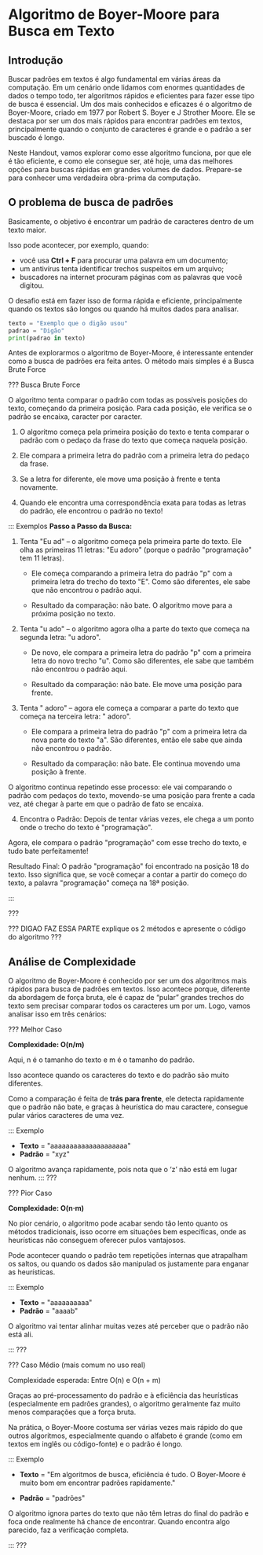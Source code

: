 Algoritmo de Boyer-Moore para Busca em Texto
======

Introdução
---------

Buscar padrões em textos é algo fundamental em várias áreas da computação. Em um cenário onde lidamos com enormes quantidades de dados o tempo todo, ter algoritmos rápidos e eficientes para fazer esse tipo de busca é essencial. Um dos mais conhecidos e eficazes é o algoritmo de Boyer-Moore, criado em 1977 por Robert S. Boyer e J Strother Moore. Ele se destaca por ser um dos mais rápidos para encontrar padrões em textos, principalmente quando o conjunto de caracteres é grande e o padrão a ser buscado é longo.

Neste Handout, vamos explorar como esse algoritmo funciona, por que ele é tão eficiente, e como ele consegue ser, até hoje, uma das melhores opções para buscas rápidas em grandes volumes de dados. Prepare-se para conhecer uma verdadeira obra-prima da computação.


O problema de busca de padrões
---------

Basicamente, o objetivo é encontrar um padrão de caracteres dentro de um texto maior.

Isso pode acontecer, por exemplo, quando:

* você usa **Ctrl + F** para procurar uma palavra em um documento;
* um antivírus tenta identificar trechos suspeitos em um arquivo;
* buscadores na internet procuram páginas com as palavras que você digitou.

O desafio está em fazer isso de forma rápida e eficiente, principalmente quando os textos são longos ou quando há muitos dados para analisar.

``` py 
texto = "Exemplo que o digão usou"
padrao = "Digão"
print(padrao in texto)  
```

Antes de explorarmos o algoritmo de Boyer-Moore, é interessante entender como a busca de padrões era feita antes. O método mais simples é a Busca Brute Force

??? Busca Brute Force

O algoritmo tenta comparar o padrão com todas as possíveis posições do texto, começando da primeira posição. Para cada posição, ele verifica se o padrão se encaixa, caracter por caracter.

1. O algoritmo começa pela primeira posição do texto e tenta comparar o padrão com o pedaço da frase do texto que começa naquela posição.

2. Ele compara a primeira letra do padrão com a primeira letra do pedaço da frase.

3. Se a letra for diferente, ele move uma posição à frente e tenta novamente.

4. Quando ele encontra uma correspondência exata para todas as letras do padrão, ele encontrou o padrão no texto!

::: Exemplos
**Passo a Passo da Busca:**

1. Tenta "Eu ad" – o algoritmo começa pela primeira parte do texto. Ele olha as primeiras 11 letras: "Eu adoro" (porque o padrão "programação" tem 11 letras).

    * Ele começa comparando a primeira letra do padrão "p" com a primeira letra do trecho do texto "E". Como são diferentes, ele sabe que não encontrou o padrão aqui.

    * Resultado da comparação: não bate. O algoritmo move para a próxima posição no texto.

2. Tenta "u ado" – o algoritmo agora olha a parte do texto que começa na segunda letra: "u adoro".

    * De novo, ele compara a primeira letra do padrão "p" com a primeira letra do novo trecho "u". Como são diferentes, ele sabe que também não encontrou o padrão aqui.

    * Resultado da comparação: não bate. Ele move uma posição para frente.

3. Tenta " adoro" – agora ele começa a comparar a parte do texto que começa na terceira letra: " adoro".

    * Ele compara a primeira letra do padrão "p" com a primeira letra da nova parte do texto "a". São diferentes, então ele sabe que ainda não encontrou o padrão.

    * Resultado da comparação: não bate. Ele continua movendo uma posição à frente.

O algoritmo continua repetindo esse processo: ele vai comparando o padrão com pedaços do texto, movendo-se uma posição para frente a cada vez, até chegar à parte em que o padrão de fato se encaixa.

4. Encontra o Padrão:
Depois de tentar várias vezes, ele chega a um ponto onde o trecho do texto é "programação".

Agora, ele compara o padrão "programação" com esse trecho do texto, e tudo bate perfeitamente!

Resultado Final:
O padrão "programação" foi encontrado na posição 18 do texto. Isso significa que, se você começar a contar a partir do começo do texto, a palavra "programação" começa na 18ª posição.



:::

???

??? DIGAO FAZ ESSA PARTE 
explique os 2 métodos e apresente o código do algoritmo 
??? 

Análise de Complexidade
------------------------
O algoritmo de Boyer-Moore é conhecido por ser um dos algoritmos mais rápidos para busca de padrões em textos. Isso acontece porque, diferente da abordagem de força bruta, ele é capaz de “pular” grandes trechos do texto sem precisar comparar todos os caracteres um por um. Logo, vamos analisar isso em três cenários:


??? Melhor Caso 


**Complexidade: O(n/m)**

Aqui, n é o tamanho do texto e m é o tamanho do padrão.

Isso acontece quando os caracteres do texto e do padrão são muito diferentes.

Como a comparação é feita de **trás para frente**, ele detecta rapidamente que o padrão não bate, e graças à heurística do mau caractere, consegue pular vários caracteres de uma vez.

::: Exemplo

* **Texto** = "aaaaaaaaaaaaaaaaaaaa"
* **Padrão** = "xyz" 

 O algoritmo avança rapidamente, pois nota que o ‘z’ não está em lugar nenhum.
:::
???

??? Pior Caso


**Complexidade: O(n·m)**

No pior cenário, o algoritmo pode acabar sendo tão lento quanto os métodos tradicionais, isso ocorre em situações bem específicas, onde as heurísticas não conseguem oferecer pulos vantajosos.

Pode acontecer quando o padrão tem repetições internas que atrapalham os saltos, ou quando os dados são manipulad os justamente para enganar as heurísticas.

::: Exemplo 

* **Texto** = "aaaaaaaaaa"
* **Padrão** = "aaaab" 

O algoritmo vai tentar alinhar muitas vezes até perceber que o padrão não está ali.

:::
???

??? Caso Médio (mais comum no uso real)

Complexidade esperada: Entre O(n) e O(n + m)

Graças ao pré-processamento do padrão e à eficiência das heurísticas (especialmente em padrões grandes), o algoritmo geralmente faz muito menos comparações que a força bruta.

Na prática, o Boyer-Moore costuma ser várias vezes mais rápido do que outros algoritmos, especialmente quando o alfabeto é grande (como em textos em inglês ou código-fonte) e o padrão é longo.

::: Exemplo 

* **Texto** = "Em algoritmos de busca, eficiência é tudo. O Boyer-Moore é muito bom em encontrar padrões rapidamente."

* **Padrão** = "padrões"

O algoritmo ignora partes do texto que não têm letras do final do padrão e foca onde realmente há chance de encontrar. Quando encontra algo parecido, faz a verificação completa.

::: 
???